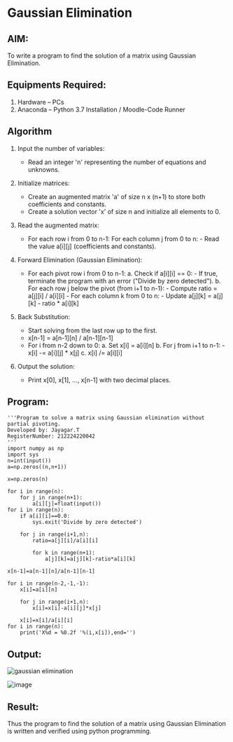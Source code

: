 # Gaussian Elimination

## AIM:
To write a program to find the solution of a matrix using Gaussian Elimination.

## Equipments Required:
1. Hardware – PCs
2. Anaconda – Python 3.7 Installation / Moodle-Code Runner

## Algorithm
1. Input the number of variables:
   - Read an integer 'n' representing the number of equations and unknowns.

2. Initialize matrices:
   - Create an augmented matrix 'a' of size n x (n+1) to store both coefficients and constants.
   - Create a solution vector 'x' of size n and initialize all elements to 0.

3. Read the augmented matrix:
   - For each row i from 0 to n-1:
       For each column j from 0 to n:
           - Read the value a[i][j] (coefficients and constants).

4. Forward Elimination (Gaussian Elimination):
   - For each pivot row i from 0 to n-1:
       a. Check if a[i][i] == 0:
           - If true, terminate the program with an error ("Divide by zero detected").
       b. For each row j below the pivot (from i+1 to n-1):
           - Compute ratio = a[j][i] / a[i][i]
           - For each column k from 0 to n:
               - Update a[j][k] = a[j][k] - ratio * a[i][k]

5. Back Substitution:
   - Start solving from the last row up to the first.
   - x[n-1] = a[n-1][n] / a[n-1][n-1]
   - For i from n-2 down to 0:
       a. Set x[i] = a[i][n]
       b. For j from i+1 to n-1:
           - x[i] -= a[i][j] * x[j]
       c. x[i] /= a[i][i]

6. Output the solution:
   - Print x[0], x[1], ..., x[n-1] with two decimal places.
## Program:
```
'''Program to solve a matrix using Gaussian elimination without partial pivoting.
Developed by: Jayagar.T
RegisterNumber: 212224220042
'''
import numpy as np
import sys
n=int(input())
a=np.zeros((n,n+1))

x=np.zeros(n)

for i in range(n):
    for j in range(n+1):
        a[i][j]=float(input())
for i in range(n):
    if a[i][i]==0.0:
        sys.exit('Divide by zero detected')
        
    for j in range(i+1,n):
        ratio=a[j][i]/a[i][i]
        
        for k in range(n+1):
            a[j][k]=a[j][k]-ratio*a[i][k]
            
x[n-1]=a[n-1][n]/a[n-1][n-1]

for i in range(n-2,-1,-1):
    x[i]=a[i][n]
    
    for j in range(i+1,n):
        x[i]=x[i]-a[i][j]*x[j]
        
    x[i]=x[i]/a[i][i]
for i in range(n):
    print('X%d = %0.2f '%(i,x[i]),end='')
```

## Output:
![gaussian elimination]()

![image](https://github.com/user-attachments/assets/b31ea263-b0d1-4c68-89d5-f7b08f42087d)

## Result:
Thus the program to find the solution of a matrix using Gaussian Elimination is written and verified using python programming.

